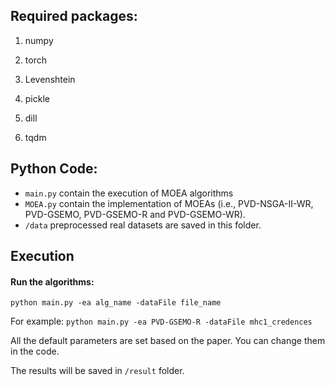 ## Required packages:

  1. numpy

  2. torch

  3. Levenshtein

  4. pickle

  5. dill

  6. tqdm

     

## Python Code:

 - `main.py` contain the execution of MOEA algorithms
 - `MOEA.py` contain the implementation of MOEAs (i.e., PVD-NSGA-II-WR, PVD-GSEMO, PVD-GSEMO-R and PVD-GSEMO-WR).
 - `/data` preprocessed real datasets are saved in this folder.



## Execution

#### Run the algorithms:

```
python main.py -ea alg_name -dataFile file_name 
```

For example: `python main.py -ea PVD-GSEMO-R -dataFile mhc1_credences ` 

All the default parameters are set based on the paper. You can change them in the code.

The results will be saved in `/result` folder. 